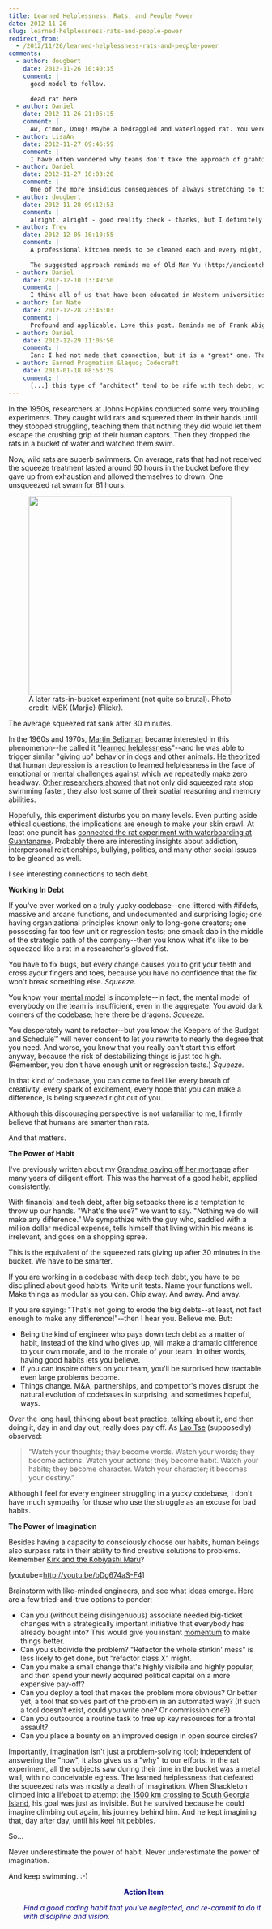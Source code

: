 ```yaml
---
title: Learned Helplessness, Rats, and People Power
date: 2012-11-26
slug: learned-helplessness-rats-and-people-power
redirect_from:
  - /2012/11/26/learned-helplessness-rats-and-people-power
comments:
  - author: dougbert
    date: 2012-11-26 10:40:35
    comment: |
      good model to follow.
      
      dead rat here
  - author: Daniel
    date: 2012-11-26 21:05:15
    comment: |
      Aw, c'mon, Doug! Maybe a bedraggled and waterlogged rat. You were still cracking jokes last time I saw you coding, so you must be alive and kickin'... :-)
  - author: LisaAn
    date: 2012-11-27 09:46:59
    comment: |
      I have often wondered why teams don't take the approach of grabbing a few backlog items and stuffing them in the cracks, so to speak, to chip away at the technical debt. Perhaps we are overwhelmed by the task.
  - author: Daniel
    date: 2012-11-27 10:03:20
    comment: |
      One of the more insidious consequences of always stretching to fit in "just one more feature," late in the game, is that all ability to mine nooks and crannies in the schedule is lost. We spend every last cent on new bells and whistles, instead of on cleaning the workshop. Sigh...
  - author: dougbert
    date: 2012-11-28 09:12:53
    comment: |
      alright, alright - good reality check - thanks, but I definitely felt the pattern you are describing.  We are having an issue with a grandson who is "helpless" if you will due to a parent who is a corrections officer, and this pattern applies here too.  Hope is key to working in a "tight" environment anywhere.
  - author: Trev
    date: 2012-12-05 10:10:55
    comment: |
      A professional kitchen needs to be cleaned each and every night, with an occasional deep clean where one pulls out all of the equipment and cleans everywhere. If its not done, Health and Safety will eventually come by close it all down.
      
      The suggested approach reminds me of Old Man Yu (http://ancientchinesestories.com/2009/04/04/ancient-chinese-stories-the-tale-of-old-man-yu-gong-and-the-mountain/). So, the question is how does one combine Eastern long-term thinking with the Western reliance on quarterly earnings?
  - author: Daniel
    date: 2012-12-10 13:49:50
    comment: |
      I think all of us that have been educated in Western universities need a crash course in gestalt, system thinking. And then we need regular reminders, until we understand that analysis (in the sense of its original meaning, of reducing everything to smaller units) is not the be-all, end-all outcome of serious thought.
  - author: Ian Nate
    date: 2012-12-28 23:46:03
    comment: |
      Profound and applicable. Love this post. Reminds me of Frank Abignale, Sr., played by the indubitable Christopher Walken, from "Catch Me If You Can": http://youtu.be/51lFmdChOA0
  - author: Daniel
    date: 2012-12-29 11:06:50
    comment: |
      Ian: I had not made that connection, but it is a *great* one. Thanks for pointing it out!
  - author: Earned Pragmatism &laquo; Codecraft
    date: 2013-01-18 08:53:29
    comment: |
      [...] this type of “architect” tend to be rife with tech debt, with no roadmap or process to haul the team up and out. Where there is no vision, the people [...]
---
```

In the 1950s, researchers at Johns Hopkins conducted some very troubling experiments. They caught wild rats and squeezed them in their hands until they stopped struggling, teaching them that nothing they did would let them escape the crushing grip of their human captors. Then they dropped the rats in a bucket of water and watched them swim.

Now, wild rats are superb swimmers. On average, rats that had not received the squeeze treatment lasted around 60 hours in the bucket before they gave up from exhaustion and allowed themselves to drown. One unsqueezed rat swam for 81 hours.

<figure><img alt="" src="http://farm1.staticflickr.com/77/203388870_598e4417bf.jpg" height="391" width="400" /><figcaption>A later rats-in-bucket experiment (not quite so brutal). Photo credit: MBK (Marjie) (Flickr).</figcaption></figure>

The average squeezed rat sank after 30 minutes.

In the 1960s and 1970s, <a class="zem_slink" title="Martin Seligman" href="http://en.wikipedia.org/wiki/Martin_Seligman" target="_blank" rel="wikipedia">Martin Seligman</a> became interested in this phenomenon--he called it "<a class="zem_slink" title="Learned helplessness" href="http://en.wikipedia.org/wiki/Learned_helplessness" target="_blank" rel="wikipedia">learned helplessness</a>"--and he was able to trigger similar "giving up" behavior in dogs and other animals. <a href="http://www.annualreviews.org/doi/abs/10.1146/annurev.me.23.020172.002203?journalCode=med" target="_blank">He theorized</a> that human depression<!--more--> is a reaction to learned helplessness in the face of emotional or mental challenges against which we repeatedly make zero headway. <a href="http://www.hsu.edu/uploadedFiles/Faculty/Academic_Forum/2000-1/2000-1afHelplessness%20and%20Spatial%20Memory%20in%20Swimming%20Rats.pdf" target="_blank">Other researchers showed</a> that not only did squeezed rats stop swimming faster, they also lost some of their spatial reasoning and memory abilities.

Hopefully, this experiment disturbs you on many levels. Even putting aside ethical questions, the implications are enough to make your skin crawl. At least one pundit has <a href="http://www.washingtonmonthly.com/archives/individual/2009_04/017869.php" target="_blank">connected the rat experiment with waterboarding at Guantanamo</a>. Probably there are interesting insights about addiction, interpersonal relationships, bullying, politics, and many other social issues to be gleaned as well.

I see interesting connections to tech debt.

<strong>Working In Debt</strong>

If you've ever worked on a truly yucky codebase--one littered with #ifdefs, massive and arcane functions, and undocumented and surprising logic; one having organizational principles known only to long-gone creators; one possessing far too few unit or regression tests; one smack dab in the middle of the strategic path of the company--then you know what it's like to be squeezed like a rat in a researcher's gloved fist.

You have to fix bugs, but every change causes you to grit your teeth and cross ayour fingers and toes, because you have no confidence that the fix won't break something else. <em>Squeeze</em>.

You know your <a title="Why Mental Models Matter" href="why-mental-models-matter.md" target="_blank">mental model</a> is incomplete--in fact, the mental model of everybody on the team is insufficient, even in the aggregate. You avoid dark corners of the codebase; here there be dragons. <em>Squeeze</em>.

You desperately want to refactor--but you know the Keepers of the Budget and Schedule™ will never consent to let you rewrite to nearly the degree that you need. And worse, you know that you really can't start this effort anyway, because the risk of destabilizing things is just too high. (Remember, you don't have enough unit or regression tests.) <em>Squeeze.</em>

In that kind of codebase, you can come to feel like every breath of creativity, every spark of excitement, every hope that you can make a difference, is being squeezed right out of you.

Although this discouraging perspective is not unfamiliar to me, I firmly believe that humans are smarter than rats.

And that matters.

<strong>The Power of Habit</strong>

I've previously written about my <a title="Tech Debt, Leverage, and Grandma’s Envelope" href="tech-debt-leverage-and-grandmas-envelope.md">Grandma paying off her mortgage</a> after many years of diligent effort. This was the harvest of a good habit, applied consistently.

With financial and tech debt, after big setbacks there is a temptation to throw up our hands. "What's the use?" we want to say. "Nothing we do will make any difference." We sympathize with the guy who, saddled with a million dollar medical expense, tells himself that living within his means is irrelevant, and goes on a shopping spree.

This is the equivalent of the squeezed rats giving up after 30 minutes in the bucket. We have to be smarter.

If you are working in a codebase with deep tech debt, you have to be disciplined about good habits. Write unit tests. Name your functions well. Make things as modular as you can. Chip away. And away. And away.

If you are saying: "That's not going to erode the big debts--at least, not fast enough to make any difference!"--then I hear you. Believe me. But:
<ul>
	<li>Being the kind of engineer who pays down tech debt as a matter of habit, instead of the kind who gives up, will make a dramatic difference to your own morale, and to the morale of your team. In other words, having good habits lets you believe.</li>
	<li>If you can inspire others on your team, you'll be surprised how tractable even large problems become.</li>
	<li>Things change. M&A, partnerships, and competitor's moves disrupt the natural evolution of codebases in surprising, and sometimes hopeful, ways.</li>
</ul>
Over the long haul, thinking about best practice, talking about it, and then doing it, day in and day out, really does pay off. As <a href="http://en.wikipedia.org/wiki/Lao_tse" target="_blank">Lao Tse</a> (supposedly) observed:
<blockquote>“Watch your thoughts; they become words. Watch your words; they become actions. Watch your actions; they become habit. Watch your habits; they become character. Watch your character; it becomes your destiny.”</blockquote>
Although I feel for every engineer struggling in a yucky codebase, I don't have much sympathy for those who use the struggle as an excuse for bad habits.

<strong>The Power of Imagination</strong>

Besides having a capacity to consciously choose our habits, human beings also surpass rats in their ability to find creative solutions to problems. Remember <a href="http://en.wikipedia.org/wiki/Kobayashi_Maru" target="_blank">Kirk and the Kobiyashi Maru</a>?

[youtube=http://youtu.be/bDg674aS-F4]

Brainstorm with like-minded engineers, and see what ideas emerge. Here are a few tried-and-true options to ponder:
<ul>
	<li>Can you (without being disingenuous) associate needed big-ticket changes with a strategically important initiative that everybody has already bought into? This would give you instant <a title="Roland Whatcott: Manage momentum." href="roland-whatcott-manage-momentum.md" target="_blank">momentum</a> to make things better.</li>
	<li>Can you subdivide the problem? "Refactor the whole stinkin' mess" is less likely to get done, but "refactor class X" might.</li>
	<li>Can you make a small change that's highly visibile and highly popular, and then spend your newly acquired political capital on a more expensive pay-off?</li>
	<li>Can you deploy a tool that makes the problem more obvious? Or better yet, a tool that solves part of the problem in an automated way? (If such a tool doesn't exist, could you write one? Or commission one?)</li>
	<li>Can you outsource a routine task to free up key resources for a frontal assault?</li>
	<li>Can you place a bounty on an improved design in open source circles?</li>
</ul>
Importantly, imagination isn't just a problem-solving tool; independent of answering the "how", it also gives us a "why" to our efforts. In the rat experiment, all the subjects saw during their time in the bucket was a metal wall, with no conceivable egress. The learned helplessness that defeated the squeezed rats was mostly a death of imagination. When Shackleton climbed into a lifeboat to attempt <a href="http://en.wikipedia.org/wiki/Voyage_of_the_James_Caird" target="_blank">the 1500 km crossing to South Georgia Island</a>, his goal was just as invisible. But he survived because he could imagine climbing out again, his journey behind him. And he kept imagining that, day after day, until his keel hit pebbles.

So...

Never underestimate the power of habit. Never underestimate the power of imagination.

And keep swimming. :-)
<p style="padding-left:30px;text-align:center;"><strong><span style="color:#000080;">Action Item</span></strong></p>
<p style="text-align:left;padding-left:30px;"><em><span style="color:#000080;">Find a good coding habit that you've neglected, and re-commit to do it with discipline and vision.</span></em></p>
